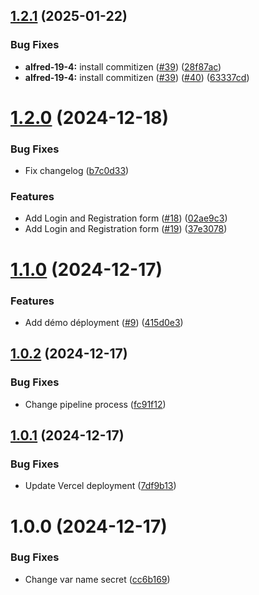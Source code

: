 ## [1.2.1](https://github.com/MisterAlfred/web-front/compare/v1.2.0...v1.2.1) (2025-01-22)


### Bug Fixes

* **alfred-19-4:** install commitizen ([#39](https://github.com/MisterAlfred/web-front/issues/39)) ([28f87ac](https://github.com/MisterAlfred/web-front/commit/28f87acbadb2cbbc51e911ee9aff9b4a3ce62d22))
* **alfred-19-4:** install commitizen ([#39](https://github.com/MisterAlfred/web-front/issues/39)) ([#40](https://github.com/MisterAlfred/web-front/issues/40)) ([63337cd](https://github.com/MisterAlfred/web-front/commit/63337cdeb10599474ece031a79bf8fbd4cc4496c))

# [1.2.0](https://github.com/MisterAlfred/web-front/compare/v1.1.1...v1.2.0) (2024-12-18)

### Bug Fixes

- Fix changelog ([b7c0d33](https://github.com/MisterAlfred/web-front/commit/b7c0d332c24cbd56959710c72ac35c211064a933))

### Features

- Add Login and Registration form ([#18](https://github.com/MisterAlfred/web-front/issues/18)) ([02ae9c3](https://github.com/MisterAlfred/web-front/commit/02ae9c375241b05cf73d60887a1832c17b8ccf6b))
- Add Login and Registration form ([#19](https://github.com/MisterAlfred/web-front/issues/19)) ([37e3078](https://github.com/MisterAlfred/web-front/commit/37e307849b7aacec35ac5d5f25f4056022168e03))

# [1.1.0](https://github.com/MisterAlfred/web-front/compare/v1.0.2...v1.1.0) (2024-12-17)

### Features

- Add démo déployment ([#9](https://github.com/MisterAlfred/web-front/issues/9)) ([415d0e3](https://github.com/MisterAlfred/web-front/commit/415d0e37fb6de829529955bf61cbc0b056140148))

## [1.0.2](https://github.com/MisterAlfred/web-front/compare/v1.0.1...v1.0.2) (2024-12-17)

### Bug Fixes

- Change pipeline process ([fc91f12](https://github.com/MisterAlfred/web-front/commit/fc91f12fad7f5ea1d27de05ca8d7715898ed180c))

## [1.0.1](https://github.com/MisterAlfred/web-front/compare/v1.0.0...v1.0.1) (2024-12-17)

### Bug Fixes

- Update Vercel deployment ([7df9b13](https://github.com/MisterAlfred/web-front/commit/7df9b139324a1c136baf150bf0c49453cfea515f))

# 1.0.0 (2024-12-17)

### Bug Fixes

- Change var name secret ([cc6b169](https://github.com/MisterAlfred/web-front/commit/cc6b169bfab6f5353ed6b27740842f71bfcc987f))

